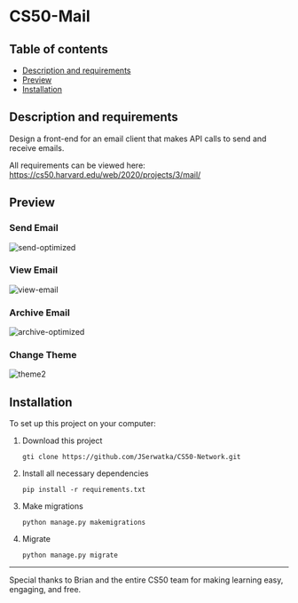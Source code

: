 # CS50-Mail
## Table of contents
- [Description and requirements](#description-and-requirements)
- [Preview](#preview)
- [Installation](#installation)
## Description and requirements
Design a front-end for an email client that makes API calls to send and receive emails.

All requirements can be viewed here: https://cs50.harvard.edu/web/2020/projects/3/mail/

## Preview
### Send Email
![send-optimized](https://user-images.githubusercontent.com/33938646/126361318-2e379411-a895-4226-b3e4-d78b6591db6f.gif)

### View Email
![view-email](https://user-images.githubusercontent.com/33938646/126361380-b2996411-e4eb-43d8-9171-a25c09721925.gif)

### Archive Email
![archive-optimized](https://user-images.githubusercontent.com/33938646/126361317-7b033b73-b5af-4207-ab59-770197e016e5.gif)

### Change Theme
![theme2](https://user-images.githubusercontent.com/33938646/126361790-5e7a7326-7fcf-49fa-9589-4d973a7d52d4.gif)

## Installation
To set up this project on your computer:
1. Download this project
    ```
    gti clone https://github.com/JSerwatka/CS50-Network.git
    ```
2. Install all necessary dependencies
    ```
    pip install -r requirements.txt
    ```
3. Make migrations
    ```
    python manage.py makemigrations
    ```
4. Migrate
    ```
    python manage.py migrate
    ```

---
Special thanks to Brian and the entire CS50 team for making learning easy, engaging, and free. 
